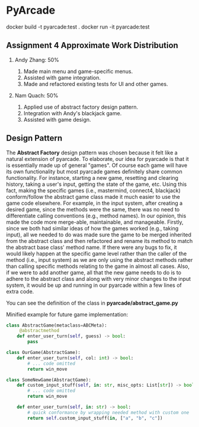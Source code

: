 # PyArcade
docker build -t pyarcade:test .
docker run -it pyarcade:test

## Assignment 4 Approximate Work Distribution

1. Andy Zhang: 50%
    1. Made main menu and game-specific menus.
    2. Assisted with game integration.
    3. Made and refactored existing tests for UI and other games.
    
2. Nam Quach: 50%
    1. Applied use of abstract factory design pattern.
    2. Integration with Andy's blackjack game.
    3. Assisted with game design.

## Design Pattern
The **Abstract Factory** design pattern was chosen because it felt like a natural extension of pyarcade.
To elaborate, our idea for pyarcade is that it is essentially made up of general "games".
Of course each game will have its own functionality but most pyarcade games definitely share common functionality.
For instance, starting a new game, resetting and clearing history, taking a user's input, getting the state of the game, etc.
Using this fact, making the specific games (i.e., mastermind, connect4, blackjack) conform/follow the abstract game class made it much easier to use the game code elsewhere.
For example, in the input system, after creating a desired game, since the methods were the same, there was no need to differentiate calling conventions (e.g., method names).
In our opinion, this made the code more merge-able, maintainable, and manageable.
Firstly, since we both had similar ideas of how the games worked (e.g., taking input), all we needed to do was made sure the game to be merged inherited from the abstract class and then refactored and rename its method to match the abstract base class' method name.
If there were any bugs to fix, it would likely happen at the specific game level rather than the caller of the method (i.e., input system) as we are only using the abstract methods rather than calling specific methods relating to the game in almost all cases.
Also, if we were to add another game, all that the new game needs to do is to adhere to the abstract class and along with very minor changes to the input system, it would be up and running in our pyarcade within a few lines of extra code.

You can see the definition of the class in **pyarcade/abstract_game.py**

Minified example for future game implementation:

```Python
class AbstractGame(metaclass=ABCMeta):
     @abstractmethod
    def enter_user_turn(self, guess) -> bool:
        pass

class OurGame(AbstractGame):
    def enter_user_turn(self, col: int) -> bool:
        # ... code omitted
        return win_move

class SomeNewGame(AbstractGame):
    def custom_input_stuff(self, in: str, misc_opts: List[str]) -> bool:
        # ... code omitted
        return win_move

    def enter_user_turn(self, in: str) -> bool:
        # quick conformance by wrapping needed method with custom one
        return self.custom_input_stuff(in, ["a", "b", "c"])
```
